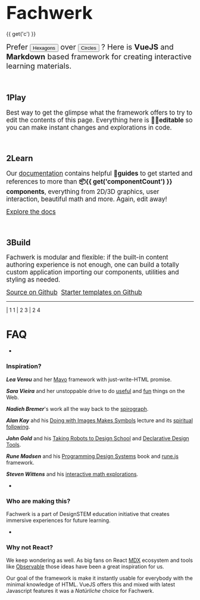 <center>
<f-scene>
  <f-circle-pattern :r="0.5 - (get('r', 1) / 2)" count="6">
    <f-circle-pattern :r="get('r', 1)" count="6">
      <component
        :is="['f-regularpolygon','f-circle','f-text'][get('type',0)]"
        :r="get('r', 1)"
        :stroke="color('purple')" 
      />
    </f-circle-pattern>
  </f-circle-pattern>
</f-scene>
</center>

<f-animation
  from="0"
  to="1"
  alternate
  easing="easeInQuad"
  v-on:value="r => set('r', r)"
/>


# <big><big><big>Fachwerk</big></big></big>

{{ get('c') }}

<big><big>Prefer <button v-on:click="set('type',0)">Hexagons</button> over <button v-on:click="set('type',1)">Circles</button> ? Here is **VueJS** and **Markdown** based framework for creating interactive learning materials.</big></big>

<br>

## **1**Play

<big>Best way to get the glimpse what the framework offers to try to edit the contents of this page. Everything here is **✍🏾editable** so you can make instant changes and explorations in code. </big>

<br>

## **2**Learn

<big>Our [documentation](./docs) contains helpful **🔮guides</mark>** to get started and references to more than **📦{{ get('componentCount') }} components**, everything from 2D/3D graphics, user interaction, beautiful math and more. Again, edit away!</big>

<big><a href="./docs" class="primary">Explore the docs</a></big>

<br>

## **3**Build

<big>Fachwerk is modular and flexible: if the built-in content authoring experience is not enough, one can build a totally custom application importing our components, utilities and styling as needed.</big>

<big>
  <a href="https://github.com/designstem/fachwerk" class="primary">Source on Github</a>&nbsp;
  <a href="https://github.com/designstem/templates" class="primary">Starter templates on Github</a>
  </>
</big>

---
  
| 1 1
| 2 3
| 2 4

# FAQ

-

### Inspiration?

***Lea Verou*** and her [Mavo](https://www.smashingmagazine.com/2017/05/introducing-mavo/) framework with just-write-HTML promise.

***Sara Vieira*** and her unstoppable drive to do [useful](https://fiddly.netlify.com/) and [fun](https://makefrontendshitagain.party/) things on the Web.

***Nadieh Bremer***'s work all the way back to the [spirograph](https://www.visualcinnamon.com/2016/01/animating-dashed-line-d3).

***Alan Kay*** ahd his [Doing with Images Makes Symbols](https://www.youtube.com/watch?v=p2LZLYcu_JY) lecture and its [spiritual following](https://www.youtube.com/watch?v=8pTEmbeENF4).

***John Gold*** and his [Taking Robots to Design School](https://jon.gold/2016/05/robot-design-school) and [Declarative Design Tools](https://jon.gold/2016/06/declarative-design-tools/).

***Rune Madsen*** and his [Programming Design Systems](https://programmingdesignsystems.com/) book and [rune.js](http://runemadsen.github.io/rune.js/) framework.

***Steven Wittens*** and his [interactive math explorations](http://acko.net).

-

### Who are making this?

Fachwerk is a part of <a ref="https://designstem.github.io/homepage">DesignSTEM</a> education initiative that creates immersive experiences for future learning.

-

### Why not React?

We keep wondering as well. As big fans on React [MDX](https://github.com/mdx-js) ecosystem and tools like [Observable](observablehq.com) those ideas have been a great inspiration for us.

Our goal of the framework is make it instantly usable for everybody with the minimal knowledge of HTML. VueJS offers this and mixed with latest Javascript features it was a *Natürliche* choice for Fachwerk.